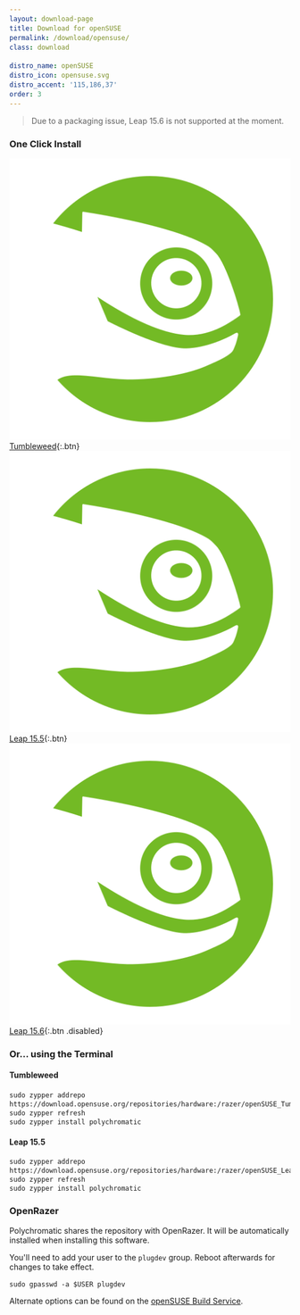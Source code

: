 ```yaml
---
layout: download-page
title: Download for openSUSE
permalink: /download/opensuse/
class: download

distro_name: openSUSE
distro_icon: opensuse.svg
distro_accent: '115,186,37'
order: 3
---
```


> Due to a packaging issue, Leap 15.6 is not supported at the moment.

### One Click Install

[![](/assets/img/distros/opensuse.svg) Tumbleweed](https://software.opensuse.org/ymp/hardware:razer/openSUSE_Tumbleweed/polychromatic.ymp){:.btn}
[![](/assets/img/distros/opensuse.svg) Leap 15.5](https://software.opensuse.org/ymp/hardware:razer/openSUSE_Leap_15.5/polychromatic.ymp){:.btn}
[![](/assets/img/distros/opensuse.svg) Leap 15.6](){:.btn .disabled}

### Or... using the Terminal

#### Tumbleweed

```shell
sudo zypper addrepo https://download.opensuse.org/repositories/hardware:/razer/openSUSE_Tumbleweed/hardware:razer.repo
sudo zypper refresh
sudo zypper install polychromatic
```

#### Leap 15.5

```shell
sudo zypper addrepo https://download.opensuse.org/repositories/hardware:/razer/openSUSE_Leap_15.5/hardware:razer.repo
sudo zypper refresh
sudo zypper install polychromatic
```

### OpenRazer

Polychromatic shares the repository with OpenRazer. It will be automatically installed when installing this software.

You'll need to add your user to the `plugdev` group. Reboot afterwards for changes to take effect.

```shell
sudo gpasswd -a $USER plugdev
```

Alternate options can be found on the [openSUSE Build Service](https://software.opensuse.org/download.html?project=hardware%3Arazer&package=polychromatic).
